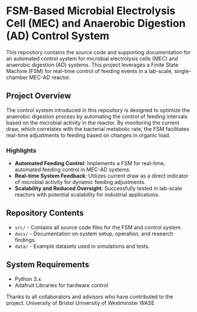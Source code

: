 # FSM-Based Microbial Electrolysis Cell (MEC) and Anaerobic Digestion (AD) Control System

This repository contains the source code and supporting documentation for an automated control system for microbial electrolysis cells (MEC) and anaerobic digestion (AD) systems. This project leverages a Finite State Machine (FSM) for real-time control of feeding events in a lab-scale, single-chamber MEC-AD reactor.

## Project Overview
The control system introduced in this repository is designed to optimize the anaerobic digestion process by automating the control of feeding intervals based on the microbial activity in the reactor. By monitoring the current draw, which correlates with the bacterial metabolic rate, the FSM facilitates real-time adjustments to feeding based on changes in organic load.

### Highlights
- **Automated Feeding Control**: Implements a FSM for real-time, automated feeding control in MEC-AD systems.
- **Real-time System Feedback**: Utilizes current draw as a direct indicator of microbial activity for dynamic feeding adjustments.
- **Scalability and Reduced Oversight**: Successfully tested in lab-scale reactors with potential scalability for industrial applications.

## Repository Contents
- `src/` - Contains all source code files for the FSM and control system.
- `docs/` - Documentation on system setup, operation, and research findings.
- `data/` - Example datasets used in simulations and tests.

## System Requirements
- Python 3.x
- Adafruit Libraries for hardware control

Thanks to all collaborators and advisors who have contributed to the project.
University of Bristol 
University of Westminster 
WASE 


